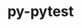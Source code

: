 ---
title: "py-pytest"
layout: cache
categories: [package, develop-2024-02-11]
meta: {"versions": ["8.0.0"], "compilers": ["gcc@=11.4.0", "gcc@=9.4.0"], "oss": ["ubuntu20.04"], "platforms": ["linux"], "targets": ["ppc64le", "x86_64_v3"], "stacks": ["e4s", "e4s-power", "e4s-rocm-external", "root"], "num_specs": 2, "num_specs_by_stack": {"e4s-power": 1, "root": 2, "e4s": 1, "e4s-rocm-external": 1}}
spec_details: [{"hash": "c2ypulvdwgai3lgqxo6opbqtgopqkgzp", "compiler": "gcc@=9.4.0", "versions": ["8.0.0"], "os": "ubuntu20.04", "platform": "linux", "target": "ppc64le", "variants": ["build_system=python_pip"], "stacks": ["e4s-power", "root"], "size": "-", "tarball": "https://binaries.spack.io/releases/develop-2024-02-11/build_cache/linux-ubuntu20.04-ppc64le/gcc-9.4.0/py-pytest-8.0.0/linux-ubuntu20.04-ppc64le-gcc-9.4.0-py-pytest-8.0.0-c2ypulvdwgai3lgqxo6opbqtgopqkgzp.spack"}, {"hash": "taertagob7ehpuuaseopqdk2hlvbhibl", "compiler": "gcc@=11.4.0", "versions": ["8.0.0"], "os": "ubuntu20.04", "platform": "linux", "target": "x86_64_v3", "variants": ["build_system=python_pip"], "stacks": ["root", "e4s", "e4s-rocm-external"], "size": "-", "tarball": "https://binaries.spack.io/releases/develop-2024-02-11/build_cache/linux-ubuntu20.04-x86_64_v3/gcc-11.4.0/py-pytest-8.0.0/linux-ubuntu20.04-x86_64_v3-gcc-11.4.0-py-pytest-8.0.0-taertagob7ehpuuaseopqdk2hlvbhibl.spack"}]
---